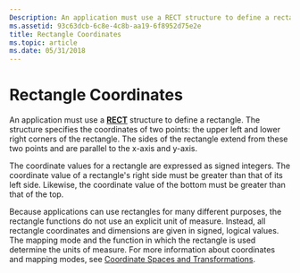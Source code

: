 ```yaml
---
Description: An application must use a RECT structure to define a rectangle.
ms.assetid: 93c63dcb-6c8e-4c8b-aa19-6f8952d75e2e
title: Rectangle Coordinates
ms.topic: article
ms.date: 05/31/2018
---
```


# Rectangle Coordinates

An application must use a [**RECT**](https://msdn.microsoft.com/en-us/library/Dd162897(v=VS.85).aspx) structure to define a rectangle. The structure specifies the coordinates of two points: the upper left and lower right corners of the rectangle. The sides of the rectangle extend from these two points and are parallel to the x-axis and y-axis.

The coordinate values for a rectangle are expressed as signed integers. The coordinate value of a rectangle's right side must be greater than that of its left side. Likewise, the coordinate value of the bottom must be greater than that of the top.

Because applications can use rectangles for many different purposes, the rectangle functions do not use an explicit unit of measure. Instead, all rectangle coordinates and dimensions are given in signed, logical values. The mapping mode and the function in which the rectangle is used determine the units of measure. For more information about coordinates and mapping modes, see [Coordinate Spaces and Transformations](coordinate-spaces-and-transformations.md).

 

 



